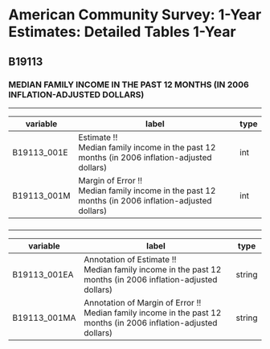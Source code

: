 # American Community Survey: 1-Year Estimates: Detailed Tables 1-Year

## B19113

### MEDIAN FAMILY INCOME IN THE PAST 12 MONTHS (IN 2006 INFLATION-ADJUSTED DOLLARS)

___

| variable | label | type |
| ----- | ----- | ----- |
| B19113_001E | Estimate !!<br>Median family income in the past 12 months (in 2006 inflation-adjusted dollars) | int |
| B19113_001M | Margin of Error !!<br>Median family income in the past 12 months (in 2006 inflation-adjusted dollars) | int |
### 

___

| variable | label | type |
| ----- | ----- | ----- |
| B19113_001EA | Annotation of Estimate !!<br>Median family income in the past 12 months (in 2006 inflation-adjusted dollars) | string |
| B19113_001MA | Annotation of Margin of Error !!<br>Median family income in the past 12 months (in 2006 inflation-adjusted dollars) | string |

